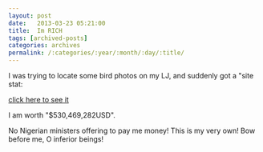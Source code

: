 ```yaml
---
layout: post
date:	2013-03-23 05:21:00
title:  Im RICH
tags: [archived-posts]
categories: archives
permalink: /:categories/:year/:month/:day/:title/
---
```

I was trying to locate some bird photos on my LJ, and suddenly got a "site stat:

<a href="http://www.webstatsdomain.com/domains/deponti.livejournal.com/"> click here to see it </a>

I am worth "$530,469,282USD".

No Nigerian ministers offering to pay me money! This is my very own! Bow before me, O inferior beings!
